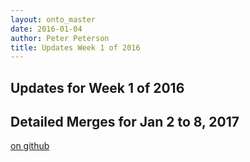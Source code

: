 ```yaml
---
layout: onto_master
date: 2016-01-04
author: Peter Peterson
title: Updates Week 1 of 2016
---
```

Updates for Week 1 of 2016
--------------------------

Detailed Merges for Jan 2 to 8, 2017
------------------------------------
[on github](https://github.com/mantidproject/mantid/pulls?q=is%3Apr+merged%3A2017-01-03..2017-01-08)

